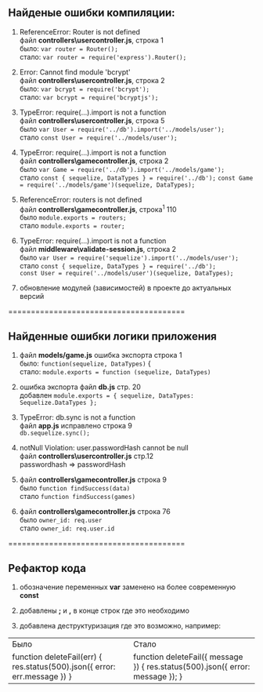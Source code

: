## Найденые ошибки компиляции:

1)  ReferenceError: Router is not defined<br />
    файл **controllers\usercontroller.js**, строка 1<br />
        было: ```var router = Router();```<br />
        стало: ```var router = require('express').Router();```

2)  Error: Cannot find module 'bcrypt'<br />
    файл **controllers\usercontroller.js**, строка 2<br />
        было: ```var bcrypt = require('bcrypt');```<br />
        стало: ```var bcrypt = require('bcryptjs');```

3)  TypeError: require(...).import is not a function<br />
    файл **controllers\usercontroller.js**, строка 5<br />
        было ```var User = require('../db').import('../models/user');```<br />
        стало ```const User = require('../models/user');```

4)  TypeError: require(...).import is not a function<br />
    файл **controllers\gamecontroller.js**, строка 2 <br />
        было ```var Game = require('../db').import('../models/game');```<br />
        стало   ```const { sequelize, DataTypes } = require('../db');```
                ```const Game = require('../models/game')(sequelize, DataTypes);```

5)  ReferenceError: routers is not defined<br />
    файл **controllers\gamecontroller.js**, строка<sup>1</sup> 110<br />
        было ```module.exports = routers;```<br />
        стало ```module.exports = router;```

6)  TypeError: require(...).import is not a function<br />
    файл **middleware\validate-session.js**, строка 2<br />
        было    ```var User = require('sequelize').import('../models/user');```<br />
        стало   ```const { sequelize, DataTypes } = require('../db');```<br />
                ```const User = require('../models/user')(sequelize, DataTypes);```

7) обновление модулей (зависимостей) в проекте до актуальных версий<br />

=======================================

## Найденные ошибки логики приложения

1)  файл **models/game.js** ошибка экспорта строка 1<br />
        было: ```function(sequelize, DataTypes)``` {<br />
        стало: ```module.exports = function (sequelize, DataTypes)```<br />

2)  ошибка экспорта файл **db.js** стр. 20 <br />
        добавлен ```module.exports = { sequelize, DataTypes: Sequelize.DataTypes };```<br />

3)  TypeError: db.sync is not a function<br />
    файл **app.js** исправлено строка 9<br />
        ```db.sequelize.sync();```

4)  notNull Violation: user.passwordHash cannot be null<br />
    файл **controllers\usercontroller.js** стр.12 <br />
        passwordhash => passwordHash

5)  файл **controllers\gamecontroller.js** строка 9<br />
        было ```function findSuccess(data)```<br />
        стало ```function findSuccess(games)```

6)  файл **controllers\gamecontroller.js** строка 76<br />
        было ```owner_id: req.user```<br />
        стало ```owner_id: req.user.id```

=======================================

## Рефактор кода

1)  обозначение переменных **var** заменено на более современную **const**

2)  добавлены **;** и **,** в конце строк где это необходимо

3)  добавлена деструктуризация где это возможно, например:
<table>
    <tr>
        <td>Было</td>
        <td>Стало</td>
    </tr>
    <tr>
        <td>
            function deleteFail(err) {
                res.status(500).json({
                    error: err.message
                })
            }
        </td>
        <td>
            function deleteFail({ message }) {
                res.status(500).json({ error: message });
            }
        </td>
    </tr>
</table>

